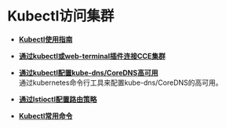 # Kubectl访问集群<a name="cce_01_0140"></a>

-   **[Kubectl使用指南](Kubectl使用指南.md)**  

-   **[通过kubectl或web-terminal插件连接CCE集群](通过kubectl或web-terminal插件连接CCE集群.md)**  

-   **[通过kubectl配置kube-dns/CoreDNS高可用](通过kubectl配置kube-dns-CoreDNS高可用.md)**  
通过kubernetes命令行工具来配置kube-dns/CoreDNS的高可用。
-   **[通过Istioctl配置路由策略](通过Istioctl配置路由策略.md)**  

-   **[Kubectl常用命令](Kubectl常用命令.md)**  


